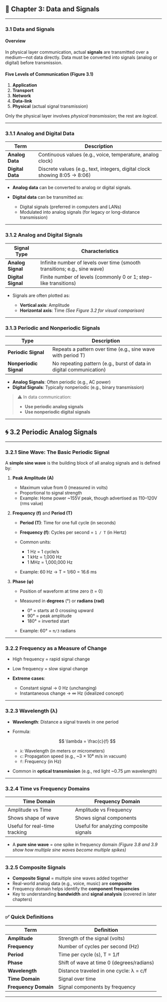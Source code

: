 ## 📘 **Chapter 3: Data and Signals**

---

### **3.1 Data and Signals**

#### **Overview**

In physical layer communication, actual **signals** are transmitted over a medium—not data directly. Data must be converted into signals (analog or digital) before transmission.

#### **Five Levels of Communication (Figure 3.1)**

1. **Application**
2. **Transport**
3. **Network**
4. **Data-link**
5. **Physical** (actual signal transmission)

Only the physical layer involves *physical transmission*; the rest are *logical*.

---

### **3.1.1 Analog and Digital Data**

| Term             | Description                                                               |
| ---------------- | ------------------------------------------------------------------------- |
| **Analog Data**  | Continuous values (e.g., voice, temperature, analog clock)                |
| **Digital Data** | Discrete values (e.g., text, integers, digital clock showing 8:05 → 8:06) |

* **Analog data** can be converted to analog or digital signals.
* **Digital data** can be transmitted as:

  * Digital signals (preferred in computers and LANs)
  * Modulated into analog signals (for legacy or long-distance transmission)

---

### **3.1.2 Analog and Digital Signals**

| Signal Type        | Characteristics                                                           |
| ------------------ | ------------------------------------------------------------------------- |
| **Analog Signal**  | Infinite number of levels over time (smooth transitions; e.g., sine wave) |
| **Digital Signal** | Finite number of levels (commonly 0 or 1; step-like transitions)          |

* Signals are often plotted as:

  * **Vertical axis**: Amplitude
  * **Horizontal axis**: Time
    *(See Figure 3.2 for visual comparison)*

---

### **3.1.3 Periodic and Nonperiodic Signals**

| Type                   | Description                                                         |
| ---------------------- | ------------------------------------------------------------------- |
| **Periodic Signal**    | Repeats a pattern over time (e.g., sine wave with period T)         |
| **Nonperiodic Signal** | No repeating pattern (e.g., burst of data in digital communication) |

* **Analog Signals**: Often periodic (e.g., AC power)
* **Digital Signals**: Typically nonperiodic (e.g., binary transmission)

> ⚠️ In data communication:
>
> * **Use periodic analog signals**
> * **Use nonperiodic digital signals**

---

## 🌀 **3.2 Periodic Analog Signals**

---

### **3.2.1 Sine Wave: The Basic Periodic Signal**

A **simple sine wave** is the building block of all analog signals and is defined by:

1. **Peak Amplitude (A)**

   * Maximum value from 0 (measured in volts)
   * Proportional to signal strength
   * Example: Home power \~155V peak, though advertised as 110–120V (rms value)

2. **Frequency (f)** and **Period (T)**

   * **Period (T)**: Time for one full cycle (in seconds)
   * **Frequency (f)**: Cycles per second = `1 / T` (in Hertz)
   * Common units:

     * 1 Hz = 1 cycle/s
     * 1 kHz = 1,000 Hz
     * 1 MHz = 1,000,000 Hz
   * Example: 60 Hz → T = 1/60 = 16.6 ms

3. **Phase (φ)**

   * Position of waveform at time zero (t = 0)
   * Measured in **degrees** (°) or **radians (rad)**

     * 0° = starts at 0 crossing upward
     * 90° = peak amplitude
     * 180° = inverted start
   * Example: 60° = `π/3` radians

---

### **3.2.2 Frequency as a Measure of Change**

* High frequency = rapid signal change
* Low frequency = slow signal change
* **Extreme cases**:

  * Constant signal → 0 Hz (unchanging)
  * Instantaneous change → ∞ Hz (idealized concept)

---

### **3.2.3 Wavelength (λ)**

* **Wavelength**: Distance a signal travels in one period
* Formula:

  $$
  \lambda = \frac{c}{f}
  $$

  * `λ`: Wavelength (in meters or micrometers)
  * `c`: Propagation speed (e.g., \~3 × 10⁸ m/s in vacuum)
  * `f`: Frequency (in Hz)
* Common in **optical transmission** (e.g., red light \~0.75 μm wavelength)

---

### **3.2.4 Time vs Frequency Domains**

| **Time Domain**               | **Frequency Domain**                   |
| ----------------------------- | -------------------------------------- |
| Amplitude vs Time             | Amplitude vs Frequency                 |
| Shows shape of wave           | Shows signal components                |
| Useful for real-time tracking | Useful for analyzing composite signals |

* A **pure sine wave** = one spike in frequency domain
  *(Figure 3.8 and 3.9 show how multiple sine waves become multiple spikes)*

---

### **3.2.5 Composite Signals**

* **Composite Signal** = multiple sine waves added together
* Real-world analog data (e.g., voice, music) are **composite**
* Frequency domain helps identify the **component frequencies**
* Key to understanding **bandwidth** and **signal analysis** (covered in later chapters)

---

### ✅ **Quick Definitions**

| Term                 | Definition                                |
| -------------------- | ----------------------------------------- |
| **Amplitude**        | Strength of the signal (volts)            |
| **Frequency**        | Number of cycles per second (Hz)          |
| **Period**           | Time per cycle (s), T = 1/f               |
| **Phase**            | Shift of wave at time 0 (degrees/radians) |
| **Wavelength**       | Distance traveled in one cycle: λ = c/f   |
| **Time Domain**      | Signal over time                          |
| **Frequency Domain** | Signal components by frequency            |

---
